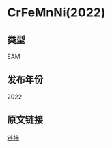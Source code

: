 # CrFeMnNi(2022)
## 类型
EAM
## 发布年份
2022
## 原文链接
[链接](https://doi.org/10.1016/j.commatsci.2021.111165)
